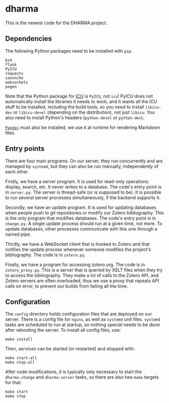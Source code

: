 # dharma

This is the newest code for the DHARMA project.

## Dependencies

The following Python packages need to be installed with `pip`:

	bs4
	flask
	PyICU
	requests
	saxonche
	websockets
	pegen

Note that the Python package for [ICU](https://icu.unicode.org/) is `PyICU`, not
`icu`! PyICU does not automatically install the libraries it needs to work, and
it wants all the ICU stuff to be installed, including the build tools, so you
need to install `libicu-dev` or `libicu-devel` (depending on the distribution),
not just `libicu`. You also need to install Python's headers (`python-devel` or
`python-dev`).

[`Pandoc`](https://pandoc.org) must also be installed, we use it at runtime
for rendering Markdown files.

##  Entry points

There are four main programs. On our server, they run concurrently and are
managed by `systemd`, but they can also be run manually, independently of
each other.

Firstly, we have a server program. It is used for read-only operations: display,
search, etc. It never writes to a database. The code's entry point is in
`server.py`. The server is thread-safe (or is supposed to be). It is possible to
run several server processes simultaneously, if the backend supports it.

Secondly, we have an update program. It is used for updating databases when
people push to git repositories or modify our Zotero bibliography. This is the
only program that modifies databases. The code's entry point is in `change.py`.
A single update process should run at a given time, not more. To update
databases, other processes communicate with this one through a named pipe.

Thirdly, we have a WebSocket client that is hooked to Zotero and that notifies
the update process whenever someone modifies the project's bibliography. The
code is in `zotero.py`.

Finally, we have a program for accessing zotero.org. The code is in
`zotero_proxy.py`. This is a server that is queried by XSLT files when they try
to access the bibliography. They make a lot of calls to the Zotero API, and
Zotero servers are often overloaded, thus we use a proxy that repeats API calls
on error, to prevent our builds from failing all the time.

## Configuration

The `config` directory holds configuration files that are deployed on our
server. There is a config file for `nginx`, as well as `systemd` unit files.
`systemd` tasks are scheduled to run at startup, so nothing special needs to
be done after rebooting the server. To install all config files, use:

	make install

Then, services can be started (or restarted) and stopped with:

	make start-all
	make stop-all

After code modifications, it is typically only necessary to start the
`dharma.change` and `dharma.server` tasks, so there are also two `make` targets
for that:

	make start
	make stop
